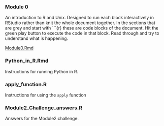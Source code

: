 ### Module 0
An introduction to R and Unix. Designed to run each block interactively in RStudio rather than knit the whole document together. In the sections that are grey and start with ```{r} these are code blocks of the document. Hit the green play button to execute the code in that block. Read through and try to understand what is happening.  

[Module0.Rmd](https://github.com/bnwolford/HealthAIinR/blob/main/modules/Module0.Rmd)  

### Python_in_R.Rmd

Instructions for running Python in R. 

### apply_function.R

Instructions for using the `apply` function

### Module2_Challenge_answers.R

Answers for the Module2 challenge.
